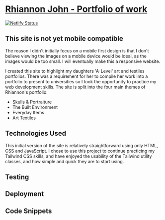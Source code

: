 # **[Rhiannon John - Portfolio of work](https://rhiannon-john-portfolio.netlify.app/)**
[![Netlify Status](https://api.netlify.com/api/v1/badges/8d4bccd1-f885-4d94-b8df-f610660af6cd/deploy-status)](https://app.netlify.com/sites/rhiannon-john-portfolio/deploys)

## **This site is not yet mobile compatible**
The reason I didn't initially focus on a mobile first design is that I don't believe viewing the images on a mobile device would be ideal, as the images would be too small.
I will eventually make this a responsive website.

I created this site to highlight my daughters 'A-Level' art and testiles portfolios. There was a requirement for her to compile her work into a portfolio to present to universities so I took the opportunity to practice my web development skills.
The site is split into the four main themes of Rhiannon's portfolio:
- Skulls & Portraiture
- The Built Environment
- Everyday Items
- Art Textiles

## **Technologies Used**
This initial version of the site is relatively straightforward using only HTML, CSS and JavaScript.
I chose to use this project to continue practicing my Tailwind CSS skills, and have enjoyed the usability of the Tailwind utility classes, and how simple and quick they are to start using.
## **Testing**

## **Deployment**

## **Code Snippets**